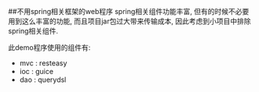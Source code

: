 ##不用spring相关框架的web程序
spring相关组件功能丰富, 但有的时候不必要用到这么丰富的功能, 而且项目jar包过大带来传输成本, 因此考虑到小项目中排除spring相关组件.

此demo程序使用的组件有: 
 + mvc : resteasy
 + ioc : guice
 + dao : querydsl

